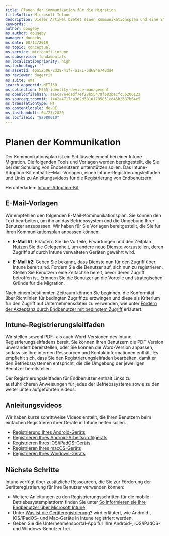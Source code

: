 ```yaml
---
title: Planen der Kommunikation für die Migration
titleSuffix: Microsoft Intune
description: Dieser Artikel bietet einen Kommunikationsplan und eine Strategie für die Migration zu Microsoft Intune.
keywords: ''
author: dougeby
ms.author: dougeby
manager: dougeby
ms.date: 08/12/2019
ms.topic: conceptual
ms.service: microsoft-intune
ms.subservice: fundamentals
ms.localizationpriority: high
ms.technology: ''
ms.assetid: e6a52506-2d29-41f7-a171-5d684a740dd4
ms.reviewer: dagerrit
ms.suite: ems
search.appverid: MET150
ms.collection: M365-identity-device-management
ms.openlocfilehash: aaeca2e4dadf7ef28b55479fb83becfc3b206123
ms.sourcegitcommit: 1442a4717ca362d38101785851cd45b2687b64e5
ms.translationtype: HT
ms.contentlocale: de-DE
ms.lasthandoff: 04/23/2020
ms.locfileid: "82080010"
---
```

# <a name="plan-communications"></a>Planen der Kommunikation

Der Kommunikationsplan ist ein Schlüsselelement bei einer Intune-Migration. Die folgenden Tools und Vorlagen werden bereitgestellt, die Sie bei der Schulung von Endbenutzern unterstützen sollen. Das Intune-Adoption-Kit enthält E-Mail-Vorlagen, einen Intune-Registrierungsleitfaden und Links zu Anleitungsvideos für die Registrierung von Endbenutzern.  

Herunterladen:  [Intune-Adoption-Kit](https://aka.ms/IntuneAdoptionKit)

## <a name="email-templates"></a>E-Mail-Vorlagen

Wir empfehlen den folgenden E-Mail-Kommunikationsplan. Sie können den Text bearbeiten, um ihn an das Betriebssystem und die Umgebung Ihrer Benutzer anzupassen. Wir haben für Sie Vorlagen bereitgestellt, die Sie für Ihren Kommunikationsplan anpassen können:

- **E-Mail #1**: Erläutern Sie die Vorteile, Erwartungen und den Zeitplan. Nutzen Sie die Gelegenheit, um andere neue Dienste vorzustellen, deren Zugriff auf durch Intune verwalteten Geräten gewährt wird.

- **E-Mail #2**: Geben Sie bekannt, dass Dienste nun für den Zugriff über Intune bereit sind. Fordern Sie die Benutzer auf, sich nun zu registrieren. Stellen Sie Benutzern eine Zeitachse bereit, bevor deren Zugriff betroffen ist. Erinnern Sie die Benutzer an die Vorteile und strategischen Gründe für die Migration.

Nach einem bestimmten Zeitraum können Sie beginnen, die Konformität über Richtlinien für bedingten Zugriff zu erzwingen und diese als Kriterium für den Zugriff auf Unternehmensdaten zu verwenden, wie unter [Fördern der Akzeptanz durch Endbenutzer mit bedingtem Zugriff](migration-guide-drive-adoption.md) erläutert.

## <a name="intune-enrollment-guide"></a>Intune-Registrierungsleitfaden

Wir stellen sowohl PDF- als auch Word-Versionen des Intune-Registrierungsleitfadens bereit. Sie können Ihren Benutzern die PDF-Version unverändert bereitstellen, oder Sie können die Word-Version anpassen, sodass sie Ihre internen Ressourcen und Kontaktinformationen enthält. Es empfiehlt sich, dass Sie den Registrierungsleitfaden bearbeiten, damit er den Betriebssystemen entspricht, die die Umgebung der jeweiligen Benutzer bereitstellen.

Der Registrierungsleitfaden für Endbenutzer enthält Links zu ausführlicheren Anweisungen für jedes der Betriebssysteme sowie zu den weiter unten aufgeführten Videos.

## <a name="instructional-videos"></a>Anleitungsvideos

Wir haben kurze schrittweise Videos erstellt, die Ihren Benutzern beim einfachen Registrieren ihrer Geräte in Intune helfen sollen.

- [Registrierung Ihres Android-Geräts](https://www.youtube.com/watch?v=k0Q_sGLSx6o&t=1s)
- [Registrieren Ihres Android-Arbeitsprofilgeräts](https://www.youtube.com/watch?v=9Dl8HsGk4tI&t=3s)
- [Registrieren Ihres iOS/iPadOS-Geräts](https://www.youtube.com/watch?v=mJyv6YcHi7c)
- [Registrieren Ihres macOS-Geräts](https://www.youtube.com/watch?v=Pa2pfhwq_yk)
- [Registrieren Ihres Windows-Geräts](https://www.youtube.com/watch?v=TKQxEckBHiE)

## <a name="next-steps"></a>Nächste Schritte

Intune verfügt über zusätzliche Ressourcen, die Sie zur Förderung der Geräteregistrierung für Ihre Benutzer verwenden können:

- Weitere Anleitungen zu den Registrierungsschritten für die mobile Betriebssystemplattform finden Sie unter [So informieren sie Ihre Endbenutzer über Microsoft Intune](end-user-educate.md).
- Unter [Was ist die Geräteregistrierung?](../enrollment/device-enrollment.md) wird erläutert, wie Android-, iOS/iPadOS- und Mac-Geräte in Intune registriert werden.
- Geben Sie die Unternehmensportal-App für Ihre Android-, iOS/iPadOS- und Windows-Benutzer frei.
